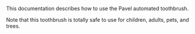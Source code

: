 This documentation describes how to use the Pavel automated toothbrush.

Note that this toothbrush is totally safe to use for children, adults, pets, and trees.
